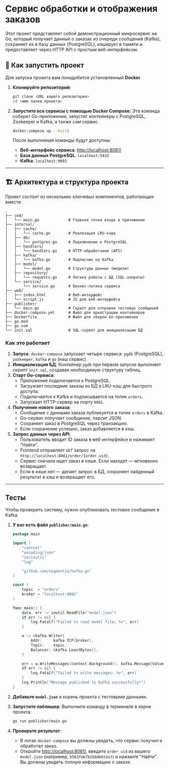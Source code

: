 # Сервис обработки и отображения заказов

Этот проект представляет собой демонстрационный микросервис на Go, который получает данные о заказах из очереди сообщений (Kafka), сохраняет их в базу данных (PostgreSQL), кэширует в памяти и предоставляет через HTTP API с простым веб-интерфейсом.

## 🚀 Как запустить проект

Для запуска проекта вам понадобится установленный **Docker**

1.  **Клонируйте репозиторий:**
    ```bash
    git clone <URL вашего репозитория>
    cd <имя папки проекта>
    ```

2.  **Запустите все сервисы с помощью Docker Compose:**
    Эта команда соберет Go-приложение, запустит контейнеры с PostgreSQL, Zookeeper и Kafka, а также сам сервис.

    ```bash
    docker-compose up --build
    ```

    После выполнения команды будут доступны:
    -   **Веб-интерфейс сервиса**: [http://localhost:8081/](http://localhost:8081/)
    -   **База данных PostgreSQL**: `localhost:5432`
    -   **Kafka**: `localhost:9092`

---

## 🏗️ Архитектура и структура проекта

Проект состоит из нескольких ключевых компонентов, работающих вместе.

```
.
├── cmd/
│   └── main.go             # Главная точка входа в приложение
├── internal/
│   ├── cache/
│   │   └── cache.go        # Реализация LRU-кэша
│   ├── db/
│   │   └── postgres.go     # Подключение к PostgreSQL
│   ├── handlers/
│   │   └── handlers.go     # HTTP-обработчики (API)
│   ├── kafka/
│   │   └── kafka.go        # Подписчик на Kafka
│   ├── model/
│   │   └── model.go        # Структуры данных (модели)
│   ├── repository/
│   │   └── requests.go     # Логика работы с БД (SQL-запросы)
│   └── service/
│       └── service.go      # Бизнес-логика сервиса
├── web/
│   ├── index.html          # Веб-интерфейс
│   └── script.js           # JS для веб-интерфейса
├── publisher/
│   └── main.go             # Скрипт для отправки тестовых сообщений
├── docker-compose.yml      # Файл для оркестрации контейнеров
├── Dockerfile              # Файл для сборки Go-приложения
├── go.mod
├── go.sum
└── init.sql                # SQL-скрипт для инициализации БД
```

### Как это работает

1.  **Запуск**: `docker-compose` запускает четыре сервиса: `pgdb` (PostgreSQL), `zookeeper`, `kafka` и `go` (наш сервис).
2.  **Инициализация БД**: Контейнер `pgdb` при первом запуске выполняет скрипт `init.sql`, создавая необходимую структуру таблиц.
3.  **Старт Go-сервиса**:
    -   Приложение подключается к PostgreSQL.
    -   Загружает последние заказы из БД в LRU-кэш для быстрого доступа.
    -   Подключается к Kafka и подписывается на топик `orders`.
    -   Запускает HTTP-сервер на порту `8081`.
4.  **Получение нового заказа**:
    -   Сообщение с данными заказа публикуется в топик `orders` в Kafka.
    -   Go-сервис получает сообщение, парсит JSON.
    -   Сохраняет заказ в PostgreSQL через транзакцию.
    -   Если сохранение успешно, заказ добавляется в кэш.
5.  **Запрос данных через API**:
    -   Пользователь вводит ID заказа в веб-интерфейсе и нажимает "Найти".
    -   Frontend отправляет `GET` запрос на `http://localhost:8081/order/{order_uid}`.
    -   Сервис сначала ищет заказ в кэше. Если находит — мгновенно возвращает.
    -   Если в кэше нет — делает запрос в БД, сохраняет найденный результат в кэш и возвращает его.

---
## Тесты

Чтобы проверить систему, нужно опубликовать тестовое сообщение в Kafka.

1.  **У вас есть файл `publisher/main.go`**:

    ```go
    package main

    import (
    	"context"
    	"encoding/json"
    	"io/ioutil"
    	"log"

    	"github.com/segmentio/kafka-go"
    )
    
    const (
        topic  = "orders"
        broker = "localhost:9092"
    )

    func main() {
    	data, err := ioutil.ReadFile("model.json")
    	if err != nil {
    		log.Fatalf("Failed to read model file: %v", err)
    	}

    	w := &kafka.Writer{
    		Addr:     kafka.TCP(broker),
    		Topic:    topic,
    		Balancer: &kafka.LeastBytes{},
    	}

    	err = w.WriteMessages(context.Background(), kafka.Message{Value: data})
    	if err != nil {
    		log.Fatalf("failed to write messages: %v", err)
    	}
        log.Println("Message published to Kafka successfully!")
    }
    ```

2.  **Добавьте `model.json`** в корень проекта с тестовыми данными.

3.  **Запустите паблишер**:
    Выполните команду в терминале в корне проекта:
    ```bash
    go run publisher/main.go
    ```

4.  **Проверьте результат**:
    -   В логах `docker-compose` вы должны увидеть, что сервис получил и обработал заказ.
    -   Откройте [http://localhost:8081/](http://localhost:8081/), введите `order_uid` из вашего `model.json` (например, `b563feb7b2b84b6test`) и нажмите "Найти". Вы должны увидеть полную информацию о заказе.
